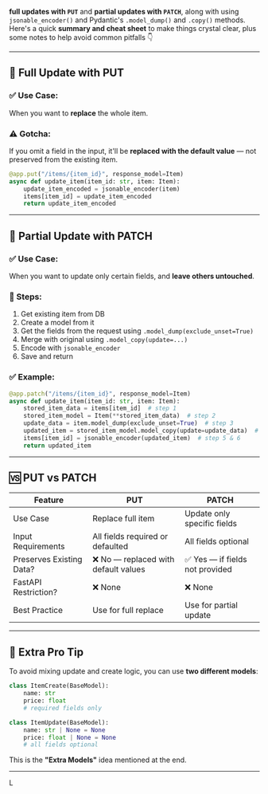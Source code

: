 **full updates with `PUT`** and **partial updates with `PATCH`**, along with using `jsonable_encoder()` and Pydantic's `.model_dump()` and `.copy()` methods. Here's a quick **summary and cheat sheet** to make things crystal clear, plus some notes to help avoid common pitfalls 👇

---

## 🔁 Full Update with PUT

### ✅ Use Case:
When you want to **replace** the whole item.

### ⚠️ Gotcha:
If you omit a field in the input, it'll be **replaced with the default value** — not preserved from the existing item.

```python
@app.put("/items/{item_id}", response_model=Item)
async def update_item(item_id: str, item: Item):
    update_item_encoded = jsonable_encoder(item)
    items[item_id] = update_item_encoded
    return update_item_encoded
```

---

## 🧩 Partial Update with PATCH

### ✅ Use Case:
When you want to update only certain fields, and **leave others untouched**.

### 🔑 Steps:
1. Get existing item from DB
2. Create a model from it
3. Get the fields from the request using `.model_dump(exclude_unset=True)`
4. Merge with original using `.model_copy(update=...)`
5. Encode with `jsonable_encoder`
6. Save and return

### ✅ Example:

```python
@app.patch("/items/{item_id}", response_model=Item)
async def update_item(item_id: str, item: Item):
    stored_item_data = items[item_id]  # step 1
    stored_item_model = Item(**stored_item_data)  # step 2
    update_data = item.model_dump(exclude_unset=True)  # step 3
    updated_item = stored_item_model.model_copy(update=update_data)  # step 4
    items[item_id] = jsonable_encoder(updated_item)  # step 5 & 6
    return updated_item
```

---

## 🆚 PUT vs PATCH

| Feature                  | PUT                                 | PATCH                                       |
|--------------------------|--------------------------------------|---------------------------------------------|
| Use Case                 | Replace full item                   | Update only specific fields                 |
| Input Requirements       | All fields required or defaulted    | All fields optional                         |
| Preserves Existing Data? | ❌ No — replaced with default values | ✅ Yes — if fields not provided              |
| FastAPI Restriction?     | ❌ None                              | ❌ None                                      |
| Best Practice            | Use for full replace                | Use for partial update                      |

---

## 🧠 Extra Pro Tip

To avoid mixing update and create logic, you can use **two different models**:

```python
class ItemCreate(BaseModel):
    name: str
    price: float
    # required fields only

class ItemUpdate(BaseModel):
    name: str | None = None
    price: float | None = None
    # all fields optional
```

This is the **"Extra Models"** idea mentioned at the end.

---

L